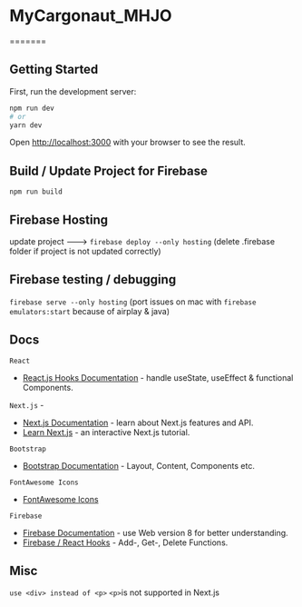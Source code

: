 # MyCargonaut_MHJO

=======

## Getting Started

First, run the development server:

```bash
npm run dev
# or
yarn dev
```

Open [http://localhost:3000](http://localhost:3000) with your browser to see the result.

## Build / Update Project for Firebase

`npm run build`

## Firebase Hosting

update project ---> `firebase deploy --only hosting`
(delete .firebase folder if project is not updated correctly)

## Firebase testing / debugging

`firebase serve --only hosting`
(port issues on mac with `firebase emulators:start` because of airplay & java)

## Docs

`React`

- [React.js Hooks Documentation](https://reactjs.org/docs/hooks-intro.html) - handle useState, useEffect & functional Components.

`Next.js` -

- [Next.js Documentation](https://nextjs.org/docs) - learn about Next.js features and API.
- [Learn Next.js](https://nextjs.org/learn) - an interactive Next.js tutorial.

`Bootstrap`

- [Bootstrap Documentation](https://getbootstrap.com/docs/4.1/layout/overview/) - Layout, Content, Components etc.

`FontAwesome Icons`

- [FontAwesome Icons](https://fontawesome.com/search?s=solid%2Cbrands)

`Firebase`

- [Firebase Documentation](https://firebase.google.com/docs/firestore/manage-data/add-data#web-version-8_5) - use Web version 8 for better understanding.
- [Firebase / React Hooks](https://cloudnweb.dev/2020/02/building-an-app-with-firebase-and-react-hooks-in-simple-way/) - Add-, Get-, Delete Functions.

## Misc

`use <div> instead of <p>`
`<p>`is not supported in Next.js
